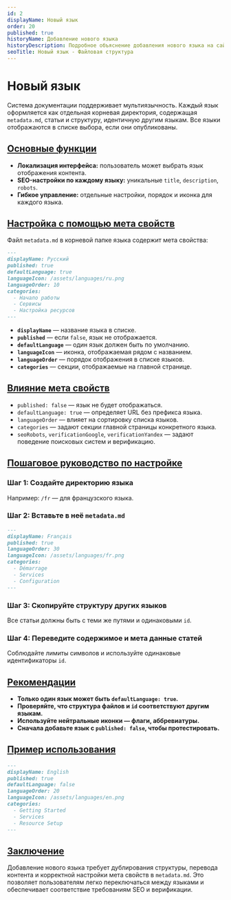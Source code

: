 ```yaml
---
id: 2
displayName: Новый язык
order: 20
published: true
historyName: Добавление нового языка
historyDescription: Подробное объяснение добавления нового языка на сайт, сохраняя структуру и корректно переводя контент.
seoTitle: Новый язык - Файловая структура
---
```


# Новый язык

Система документации поддерживает мультиязычность. Каждый язык оформляется как отдельная корневая директория,
содержащая `metadata.md`, статьи и структуру, идентичную другим языкам. Все языки отображаются в списке выбора, если они
опубликованы.


## [Основные функции](basic-functions)

- **Локализация интерфейса:** пользователь может выбрать язык отображения контента.
- **SEO-настройки по каждому языку:** уникальные `title`, `description`, `robots`.
- **Гибкое управление:** отдельные настройки, порядок и иконка для каждого языка.


## [Настройка с помощью мета свойств](customization-using-meta-properties)

Файл `metadata.md` в корневой папке языка содержит мета свойства:

```md
---
displayName: Русский
published: true
defaultLanguage: true
languageIcon: /assets/languages/ru.png
languageOrder: 10
categories:
  - Начало работы
  - Сервисы
  - Настройка ресурсов
---
````

* **`displayName`** — название языка в списке.
* **`published`** — если `false`, язык не отображается.
* **`defaultLanguage`** — один язык должен быть по умолчанию.
* **`languageIcon`** — иконка, отображаемая рядом с названием.
* **`languageOrder`** — порядок отображения в списке языков.
* **`categories`** — секции, отображаемые на главной странице.


## [Влияние мета свойств](impact-of-meta-properties)

* `published: false` — язык не будет отображаться.
* `defaultLanguage: true` — определяет URL без префикса языка.
* `languageOrder` — влияет на сортировку списка языков.
* `categories` — задают секции главной страницы конкретного языка.
* `seoRobots`, `verificationGoogle`, `verificationYandex` — задают поведение поисковых систем и верификацию.


## [Пошаговое руководство по настройке](step-by-step-setup-guide)

### Шаг 1: Создайте директорию языка

Например: `/fr` — для французского языка.

### Шаг 2: Вставьте в неё `metadata.md`

```md
---
displayName: Français
published: true
languageOrder: 30
languageIcon: /assets/languages/fr.png
categories:
  - Démarrage
  - Services
  - Configuration
---
```

### Шаг 3: Скопируйте структуру других языков

Все статьи должны быть с теми же путями и одинаковыми `id`.

### Шаг 4: Переведите содержимое и мета данные статей

Соблюдайте лимиты символов и используйте одинаковые идентификаторы `id`.


## [Рекомендации](recommendations)

* **Только один язык может быть `defaultLanguage: true`.**
* **Проверяйте, что структура файлов и `id` соответствуют другим языкам.**
* **Используйте нейтральные иконки — флаги, аббревиатуры.**
* **Сначала добавьте язык с `published: false`, чтобы протестировать.**


## [Пример использования](examples)

```md
---
displayName: English
published: true
defaultLanguage: false
languageOrder: 20
languageIcon: /assets/languages/en.png
categories:
  - Getting Started
  - Services
  - Resource Setup
---
```


## [Заключение](conclusion)

Добавление нового языка требует дублирования структуры, перевода контента и корректной настройки мета свойств
в `metadata.md`. Это позволяет пользователям легко переключаться между языками и обеспечивает соответствие
требованиям SEO и верификации.

